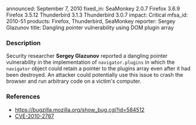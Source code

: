 announced: September 7, 2010
fixed_in: SeaMonkey 2.0.7
          Firefox 3.6.9
          Firefox 3.5.12
          Thunderbird 3.1.3
          Thunderbird 3.0.7
impact: Critical
mfsa_id: 2010-51
products: Firefox, Thunderbird, SeaMonkey
reporter: Sergey Glazunov
title: Dangling pointer vulnerability using DOM plugin array

<h3>Description</h3>

<p>Security researcher <strong>Sergey Glazunov</strong> reported a
dangling pointer vulnerability in the implementation
of <code>navigator.plugins</code> in which the <code>navigator</code>
object could retain a pointer to the plugins array even after it had
been destroyed.  An attacker could potentially use this issue to crash
the browser and run arbitrary code on a victim's computer.</p>

<h3>References</h3>

<ul>
  <li><a href="https://bugzilla.mozilla.org/show_bug.cgi?id=584512">https://bugzilla.mozilla.org/show_bug.cgi?id=584512</a></li>
  <li><a class="ex-ref" href="http://cve.mitre.org/cgi-bin/cvename.cgi?name=CVE-2010-2767">CVE-2010-2767</a></li>
</ul>




